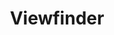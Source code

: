 ---
permalink: /projects/viewfinder/
title: Viewfinder
description: Nature has been manipulated throughout the course of western civilization to be packaged into consumable forms.
images:
  - /assets/images/projects/viewfinder-1.png
  - /assets/images/projects/viewfinder-2.png
  - /assets/images/projects/viewfinder-3.png
---